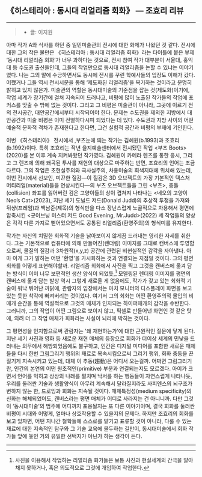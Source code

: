 ## 《히스테리아 : 동시대 리얼리즘 회화》 — 조효리 리뷰

---

> - 글: 이지원 

아마 작가 A와 식사를 하던 중 일민미술관의 전시에 대한 화제가 나왔던 것 같다. 전시에 대한 그의 작은 불만은 《히스테리아 : 동시대 리얼리즘 회화》라는 타이틀에 붙은 부제 ‘동시대 리얼리즘 회화’가 너무 과하다는 것으로, 전시 참여 작가 대부분이 서울대, 홍익대 등 수도권 출신들인데, 그들의 작업만으로 동시대 리얼리즘을 논할 수 있냐는 이야기였다. 나는 그의 말에  수긍하면서도 동시에 전시를 꾸린 학예사들의 입장도 이해가 갔다. 어쨌거나 그들 역시 전시서문을 통해 ‘제도화된 리얼리즘’을 복기하는 것이라고 분명히 밝히고 있지 않은가. 미술관의 역할은 동시대미술의 기준점을 잡는 것(제도화)이기에, 작업 세계가 장기간에 걸쳐 지속되어 드러나고, 비평에 많이 노출된 작가들의 작업에 포커스를 맞출 수 밖에 없는 것이다. 그리고 그 비평은 미술관이 아니라, 그곳에 이르기 전의 전시공간, 대안공간에서부터 시작되어야 한다. 문제는 수도권을 제외한 지방에서 대안공간과 미술 비평은 이미 전멸하다시피 되었다는 데 있다. 수도권과 지방 사이의 어떤 예술적 문화적 격차가 존재한다고 한다면, 그건 실험적 공간과 비평의 부재에 기인한다. 

이번 《히스테리아》 전시에서 ,부츠눈에 띄는 작가는 김혜원(b.1993)과 조효리(b.1992)이다. 특히 조효리는 작년 을지예술센터에서 전시됐던 작업 <부츠 Boots>(2020)를 본 이후 계속 지켜봐왔던 작가였다. 김혜원이 카메라 렌즈를 통한 응시, 그리고 그 렌즈에 의해 왜곡된 투사를 재현의 대상으로 마주하는 반면, 조효리의 언어는 조금 다르다. 그의 작업은 초현실주의와 극사실주의, 차용미술의 회색지대에 위치해 있는데, 이번 전시에서 선보인, 미끈한 질감—이 질감은 3D 오브젝트의 가장 기본적인 텍스처 머티리얼(material)들을 연상시킨다—의 부츠 오브젝트들을 그린 <부츠>, 충돌(collision) 좌표를 잃어버린 검은 고양이들의 상이 겹쳐져 나타나는 <네오의 고양이 Neo’s Cat>(2023), 지난 세기 도널드 저드(Donald Judd)의 추상적 투쟁을 가져와 뒤샹(프레임)과 백남준(제목)의 형식만을 다소 장난스럽게 노골적으로 차용해서 평면에 압축시킨 <굿이브닝 미스터 저드 Good Evening, Mr.Judd>(2022) 세 작업들의 양상은 각각 다른 가지로 뻗어있으면서도 공통된 리얼리즘(환영주의)의 형식미를 유지한다. 

작가는 자신의 치밀한 회화적 기술을 낡아보이지 않게끔 드러내는 영리한 자세를 취한다. 그는 기본적으로 컴퓨터에 의해 만들어진(렌더링) 이미지를 그대로 캔버스에 투영함으로써, 물질의 질감과 3차원적(x,y,z) 공간에 관련된 비현실적인 감각을 자아낸다. 아마 이게 그가 말하는 어떤 '환영'을 가시화하는 것과 연결되는 지점일 것이다. 그의 평면 회화를 어떻게 표현해야할까. 리얼리즘 회화에서 사진을 찍고 그것을 캔버스에 옮겨 담는 방식이 이미 너무 보편적인 생산 양식이 되었듯,[^1] 모델링된 렌더링 이미지를 평면의 캔버스에 옮겨 담는 발상 역시 그렇게 새로울 게 없음에도, 작가가 갖고 있는 회화적 기술이 워낙 뛰어난 까닭에, 관람자의 입장에서는 마치 모니터의 디스플레이 화면을 보고 있는 듯한 착각에 빠져버리는 것이었다. 여기서 그의 회화는 어떤 환영주의적 몰입의 비매개 순간을 통해 역설적으로 그것의 매체가 인지되는 하이퍼매개의 감각을 수반한다. 그러니까, 그의 작업이 어떤 그림으로 보이지 않고, 픽셀로 만들어낸 화면인 것 같은 탓에, 외려 더 그 작업 매체가 회화라는 사실이 뇌리에 박히는 것이다. 

그 평면성을 인지함으로써 관람자는 '왜 재현하는가’에 대한 근원적인 질문에 닿게 된다. 지난 세기 사진과 영화 등 새로운 재현 매체의 등장으로 회화가 더이상 세계의 민낯을 드러내는 의무에서 해방되었음에도 불구하고, 인간은 디지털 미디어를 포함한 새로운 매체들을 다시 한번 그림그리기 행위의 재료로 복속시킴으로써 그리기 행위, 회화 충동을 끈질기게 지속시키고 있는데, 대체 이 추동(趨動)은 어디서 오는걸까. 어쩌면 그림그리기란, 인간의 본연의 어떤 원초적인(primitive) 부분과 연결되는지도 모르겠다. 아이가 크면서 언어를 익히고 상상의 나래를 펼치며 낙서를 하는 행동들이 자연스럽게 나타나듯, 우리를 둘러싼 기술과 생활양식이 아무리 계속해서 달라질지라도 사피엔스의 뇌구조가 변하지 않는 한, 드로잉과 회화는 지속될 것이다. 매체특정성(medium specificity)의 신화는 해체되었어도, 캔버스라는 평면 매체가 어디로 사라지는 건 아니니까. 다만 그것이 ‘동시대미술’의 범주에 어디까지 포용될지는 또 다른 이야기이며, 결국 회화를 둘러싼 비평이 시대와 어떻게, 얼마나 상호작용할 수 있을지의 문제다. 하지만 조효리의 회화를 보고 있자면, 어떤 지나간 철학들에 스스로를 맡기고 표류할 것이 아니라, 다룰 수 있는 재료에 대한 지속적인 탐구와 그 기술 교육에 몰두하는 길만이, 동시대미술에서 회화 작가들 앞에 놓인 거의 유일한 선택지가 아닌가 하는 생각이 든다.

---

[^1]:  사진을 이용해서 작업하는 리얼리즘 화가들은 보통 사진과 현실세계의 간극을 알아채지 못하거나, 혹은 의도적으로 그것에 개입하여 작업한다.
